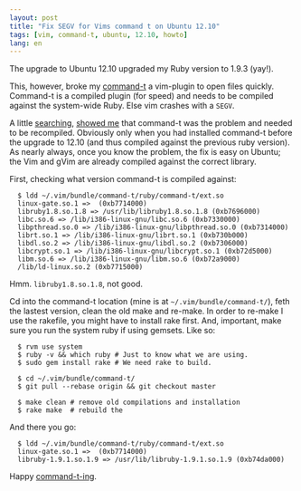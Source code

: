 ```yaml
---
layout: post
title: "Fix SEGV for Vims command t on Ubuntu 12.10"
tags: [vim, command-t, ubuntu, 12.10, howto]
lang: en
---
```



The upgrade to Ubuntu 12.10 upgraded my Ruby version to 1.9.3 (yay!). 

This, however, broke my [command-t](https://wincent.com/products/command-t) a vim-plugin to open files
quickly. Command-t is a compiled plugin (for speed) and needs to be
compiled against the system-wide Ruby. Else vim crashes with a `SEGV`.

A little [searching](https://github.com/carlhuda/janus/issues/215#issuecomment-3003126), [showed me](http://deangerber.com/blog/2012/01/09/vim-caught-deadly-signal-segv/) 
that command-t was the problem and needed to be
recompiled. Obviously only when you had installed command-t before the upgrade to 12.10
(and thus compiled against the previous ruby version). As nearly always, once you know the problem, the fix is
easy on Ubuntu; the Vim and gVim are already compiled against the correct library.

First, checking what version command-t is compiled against:

      $ ldd ~/.vim/bundle/command-t/ruby/command-t/ext.so
      linux-gate.so.1 =>  (0xb7714000)
      libruby1.8.so.1.8 => /usr/lib/libruby1.8.so.1.8 (0xb7696000)
      libc.so.6 => /lib/i386-linux-gnu/libc.so.6 (0xb7330000)
      libpthread.so.0 => /lib/i386-linux-gnu/libpthread.so.0 (0xb7314000)
      librt.so.1 => /lib/i386-linux-gnu/librt.so.1 (0xb730b000)
      libdl.so.2 => /lib/i386-linux-gnu/libdl.so.2 (0xb7306000)
      libcrypt.so.1 => /lib/i386-linux-gnu/libcrypt.so.1 (0xb72d5000)
      libm.so.6 => /lib/i386-linux-gnu/libm.so.6 (0xb72a9000)
      /lib/ld-linux.so.2 (0xb7715000)

Hmm. `libruby1.8.so.1.8`, not good.

Cd into the command-t location (mine is at `~/.vim/bundle/command-t/`),
feth the lastest version, clean the old make and re-make. In order to re-make I use the rakefile,
you might have to install rake first. And, important, make sure you run
the system ruby if using gemsets. Like so:

      $ rvm use system
      $ ruby -v && which ruby # Just to know what we are using.
      $ sudo gem install rake # We need rake to build.

      $ cd ~/.vim/bundle/command-t/
      $ git pull --rebase origin && git checkout master

      $ make clean # remove old compilations and installation
      $ rake make  # rebuild the 

And there you go:

      $ ldd ~/.vim/bundle/command-t/ruby/command-t/ext.so 
      linux-gate.so.1 =>  (0xb7714000)
      libruby-1.9.1.so.1.9 => /usr/lib/libruby-1.9.1.so.1.9 (0xb74da000)

Happy [command-t-ing](https://wincent.com/products/command-t).
